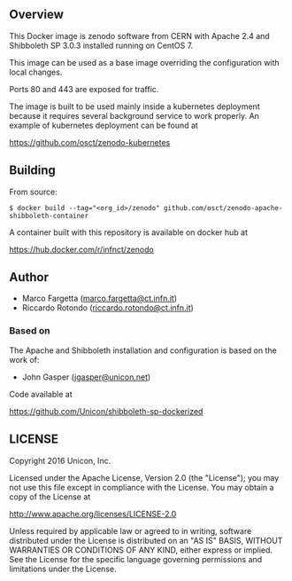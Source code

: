 ## Overview
This Docker image is zenodo software from CERN with Apache 2.4 and Shibboleth SP 3.0.3 installed running on CentOS 7.

This image can be used as a base image overriding the configuration with local changes.

Ports 80 and 443 are exposed for traffic.

The image is built to be used mainly inside a kubernetes deployment because it requires several background service to work properly. An example of kubernetes deployment can be found at

  https://github.com/osct/zenodo-kubernetes


## Building

From source:

```
$ docker build --tag="<org_id>/zenodo" github.com/osct/zenodo-apache-shibboleth-container
```

A container built with this repository is available on docker hub at

  https://hub.docker.com/r/infnct/zenodo


## Author

  * Marco Fargetta (<marco.fargetta@ct.infn.it>)
  * Riccardo Rotondo (<riccardo.rotondo@ct.infn.it>)

### Based on

The Apache and Shibboleth installation and configuration is based on the work of:

  * John Gasper (<jgasper@unicon.net>)

Code available at

  https://github.com/Unicon/shibboleth-sp-dockerized

## LICENSE

Copyright 2016 Unicon, Inc.

Licensed under the Apache License, Version 2.0 (the "License");
you may not use this file except in compliance with the License.
You may obtain a copy of the License at

  http://www.apache.org/licenses/LICENSE-2.0

Unless required by applicable law or agreed to in writing, software
distributed under the License is distributed on an "AS IS" BASIS,
WITHOUT WARRANTIES OR CONDITIONS OF ANY KIND, either express or implied.
See the License for the specific language governing permissions and
limitations under the License.
